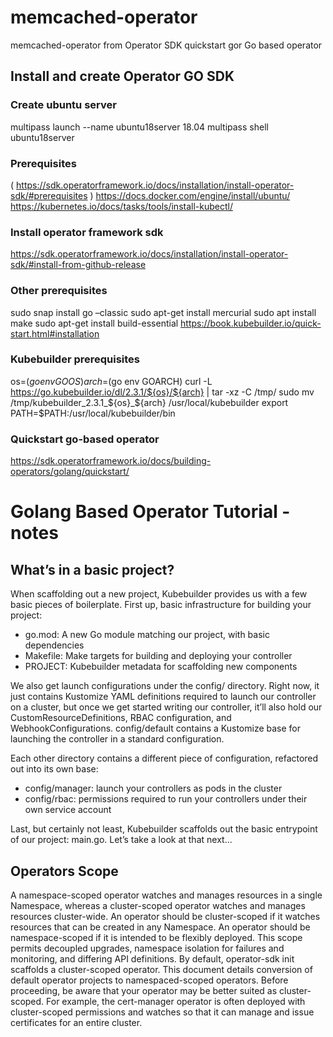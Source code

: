 # memcached-operator
memcached-operator from Operator SDK quickstart gor Go based operator

## Install and create Operator GO SDK

### Create ubuntu server
multipass launch --name ubuntu18server 18.04
multipass shell ubuntu18server

### Prerequisites
( https://sdk.operatorframework.io/docs/installation/install-operator-sdk/#prerequisites )
https://docs.docker.com/engine/install/ubuntu/
https://kubernetes.io/docs/tasks/tools/install-kubectl/

### Install operator framework sdk
https://sdk.operatorframework.io/docs/installation/install-operator-sdk/#install-from-github-release

### Other prerequisites
sudo snap install go –classic
sudo apt-get install mercurial
sudo apt install make
sudo apt-get install build-essential
https://book.kubebuilder.io/quick-start.html#installation

### Kubebuilder prerequisites
os=$(go env GOOS)
arch=$(go env GOARCH)
curl -L https://go.kubebuilder.io/dl/2.3.1/${os}/${arch} | tar -xz -C /tmp/
sudo mv /tmp/kubebuilder_2.3.1_${os}_${arch} /usr/local/kubebuilder
export PATH=$PATH:/usr/local/kubebuilder/bin

### Quickstart go-based operator
https://sdk.operatorframework.io/docs/building-operators/golang/quickstart/




# Golang Based Operator Tutorial - notes

## What’s in a basic project?

When scaffolding out a new project, Kubebuilder provides us with a few basic pieces of boilerplate.
First up, basic infrastructure for building your project:
- go.mod: A new Go module matching our project, with basic dependencies
- Makefile: Make targets for building and deploying your controller
- PROJECT: Kubebuilder metadata for scaffolding new components

We also get launch configurations under the config/ directory. Right now, it just contains Kustomize YAML definitions required to launch our controller on a cluster, but once we get started writing our controller, it’ll also hold our CustomResourceDefinitions, RBAC configuration, and WebhookConfigurations.
config/default contains a Kustomize base for launching the controller in a standard configuration.

Each other directory contains a different piece of configuration, refactored out into its own base:
- config/manager: launch your controllers as pods in the cluster
- config/rbac: permissions required to run your controllers under their own service account

Last, but certainly not least, Kubebuilder scaffolds out the basic entrypoint of our project: main.go. Let’s take a look at that next...

## Operators Scope

A namespace-scoped operator watches and manages resources in a single Namespace, whereas a cluster-scoped operator watches and manages resources cluster-wide.
An operator should be cluster-scoped if it watches resources that can be created in any Namespace. An operator should be namespace-scoped if it is intended to be flexibly deployed. This scope permits decoupled upgrades, namespace isolation for failures and monitoring, and differing API definitions.
By default, operator-sdk init scaffolds a cluster-scoped operator. This document details conversion of default operator projects to namespaced-scoped operators. Before proceeding, be aware that your operator may be better suited as cluster-scoped. For example, the cert-manager operator is often deployed with cluster-scoped permissions and watches so that it can manage and issue certificates for an entire cluster.
